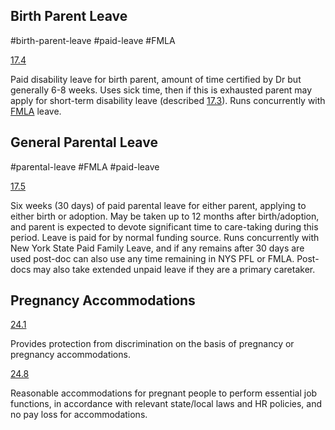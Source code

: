 ## Birth Parent Leave
#birth-parent-leave #paid-leave #FMLA

[17.4](MountSinaiPostDocs.pdf#page=31&selection=76,0,86,82|MountSinaiContract,%20page%2031)

Paid disability leave for birth parent, amount of time certified by Dr but generally 6-8 weeks. Uses sick time, then if this is exhausted parent may apply for short-term disability leave (described [17.3](MountSinaiPostDocs.pdf#page=31&selection=65,0,72,33)). Runs concurrently with [FMLA](../../SupplementaryMaterials/FMLA.pdf) leave.
## General Parental Leave
#parental-leave #FMLA #paid-leave 

[17.5](MountSinaiPostDocs.pdf#page=32&selection=6,1,56,77|MountSinaiContract,%20page%2032)

Six weeks (30 days) of paid parental leave for either parent, applying to either birth or adoption. May be taken up to 12 months after birth/adoption, and parent is expected to devote significant time to care-taking during this period. Leave is paid for by normal funding source. Runs concurrently with New York State Paid Family Leave, and if any remains after 30 days are used post-doc can also use any time remaining in NYS PFL or FMLA. Post-docs may also take extended unpaid leave if they are a primary caretaker.

## Pregnancy Accommodations

[24.1](MountSinaiPostDocs.pdf#page=41&selection=23,20,23,68|MountSinaiContract,%20page%2041)

Provides protection from discrimination on the basis of pregnancy or pregnancy accommodations. 

[24.8](MountSinaiPostDocs.pdf#page=42&selection=56,0,63,83|MountSinaiContract,%20page%2042)

Reasonable accommodations for pregnant people to perform essential job functions, in accordance with relevant state/local laws and HR policies, and no pay loss for accommodations. 